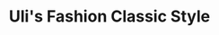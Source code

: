 ---
title: "Uli's Fashion Classic Style"
url: /bruehl/ulis-fashion-classic-style/
shop: Kleidung
---